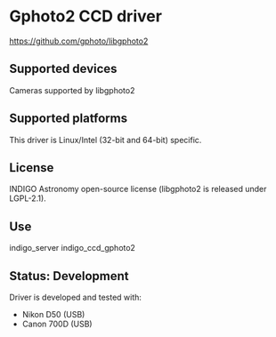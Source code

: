 # Gphoto2 CCD driver

https://github.com/gphoto/libgphoto2

## Supported devices

Cameras supported by libgphoto2

## Supported platforms

This driver is Linux/Intel (32-bit and 64-bit) specific.

## License

INDIGO Astronomy open-source license (libgphoto2 is released under LGPL-2.1).

## Use

indigo_server indigo_ccd_gphoto2

## Status: Development

Driver is developed and tested with:
* Nikon D50 (USB)
* Canon 700D (USB)
